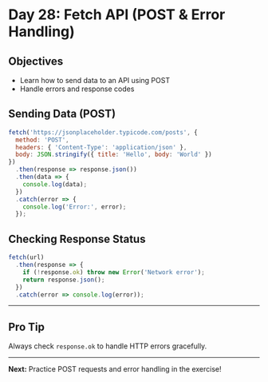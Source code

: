 # Day 28: Fetch API (POST & Error Handling)

## Objectives
- Learn how to send data to an API using POST
- Handle errors and response codes

## Sending Data (POST)
```js
fetch('https://jsonplaceholder.typicode.com/posts', {
  method: 'POST',
  headers: { 'Content-Type': 'application/json' },
  body: JSON.stringify({ title: 'Hello', body: 'World' })
})
  .then(response => response.json())
  .then(data => {
    console.log(data);
  })
  .catch(error => {
    console.log('Error:', error);
  });
```

## Checking Response Status
```js
fetch(url)
  .then(response => {
    if (!response.ok) throw new Error('Network error');
    return response.json();
  })
  .catch(error => console.log(error));
```

---

## Pro Tip
Always check `response.ok` to handle HTTP errors gracefully.

---

**Next:** Practice POST requests and error handling in the exercise!
